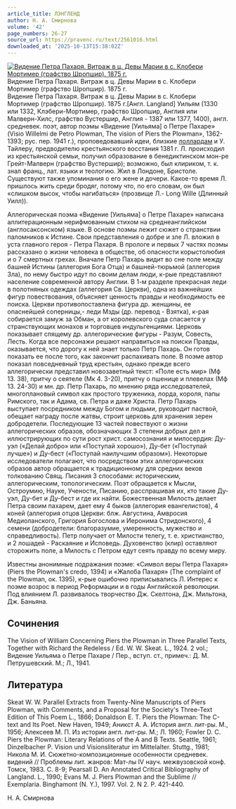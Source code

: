 ```yaml
---
article_title: ЛЭНГЛЕНД
author: Н. А. Смирнова
volume: '42'
page_numbers: 26-27
source_url: https://pravenc.ru/text/2561016.html
downloaded_at: '2025-10-13T15:38:02Z'
---
```


[![Видение Петра Пахаря. Витраж в ц. Девы Марии в с. Клобери Мортимер (графство Шропшир). 1875 г.](https://pravenc.ru/data/2020/06/21/1236347336/i200.jpg "Кликните для увеличения картинки")](https://pravenc.ru/data/2020/06/21/1236347336/i400.jpg)Видение Петра Пахаря. Витраж в ц. Девы Марии в с. Клобери Мортимер (графство Шропшир). 1875 г.  
Видение Петра Пахаря. Витраж в ц. Девы Марии в с. Клобери Мортимер (графство Шропшир). 1875 г.[Англ. Langland] Уильям (1330 или 1332, Клэбери-Мортимер, графство Шропшир, Англия или Малверн-Хилс, графство Вустершир, Англия - 1387 или 1377, 1400), англ. средневек. поэт, автор поэмы «Видение [Уильяма] о Петре Пахаре» (Visio Willelmi de Petro Plowman, The vision of Piers the Plowman», 1362-1393; рус. пер. 1941 г.), проповедовавший идеи, близкие [лоллардам](https://pravenc.ru/text/лоллардам.html) и У. Тайлеру, предводителю крестьянского восстания 1381 г. Л. происходил из крестьянской семьи, получил образование в бенедиктинском мон-ре Грейт-Малверн (графство Вустершир); возможно, был клириком, т. к. знал франц., лат. языки и теологию. Жил в Лондоне, Бристоле. Существуют также упоминания о его жене и дочери. Какое-то время Л. пришлось жить среди бродяг, потому что, по его словам, он был «слишком высок, чтобы нагибаться» (прозвище Л.- Long Wille (Длинный Уилл)).

Аллегорическая поэма «Видение [Уильяма] о Петре Пахаре» написана аллитерационным нерифмованным стихом на среднеанглийском (англосаксонском) языке. В основе поэмы лежит сюжет о странствии паломников к Истине. Свои представления о добре и зле Л. вложил в уста главного героя - Петра Пахаря. В прологе и первых 7 частях поэмы рассказано о жизни человека в обществе, об опасности корыстолюбия и о 7 смертных грехах. Вначале Петр Пахарь видит во сне поле между башней Истины (аллегория Бога Отца) и башней-тюрьмой (аллегория Зла), по нему быстро идут по своим делам люди, к-рые представляют население современной автору Англии. В 1-м разделе прекрасная леди в полотняных одеждах (аллегория Св. Церкви), одна из важнейших фигур повествования, объясняет ценность правды и необходимость ее поиска. Церкви противопоставлена фигура др. женщины, ее опаснейшей соперницы,- леди Мзды (др. перевод - Взятка), к-рая собирается замуж за Обман, а от королевского суда спасается у странствующих монахов и торговцев индульгенциями. Церковь показывает спящему др. аллегорические фигуры - Разум, Совесть, Лесть. Когда все персонажи решают направиться на поиски Правды, оказывается, что дорогу к ней знает только Петр Пахарь. Он готов показать ее после того, как закончит распахивать поле. В поэме автор показал повседневный труд крестьян, однако прежде всего аллегорически представил новозаветный текст: «Поле есть мир» (Мф 13. 38), притчу о сеятеле (Мк 4. 3-20), притчу о пшенице и плевелах (Мф 13. 24-30) и мн. др. Петр Пахарь, по мнению ряда исследователей, многоплановый символ как простого труженика, лорда, короля, папы Римского, так и Адама, св. Петра и даже Христа. Петр Пахарь выступает посредником между Богом и людьми, руководит паствой, обещает награду после жатвы, строит церковь для хранения зерен добродетели. Последующие 13 частей повествуют о жизни аллегорических образов, обозначающих 3 степени добрых дел и иллюстрирующих по сути рост христ. самосознания и милосердия: Ду-уэл («Делай добро» или «Поступай хорошо»), Ду-бет («Поступай лучше») и Ду-бест («Поступай наилучшим образом»). Некоторые исследователи полагают, что посредством этих аллегорических образов автор обращается к традиционному для средних веков толкованию Свящ. Писания 3 способами: историческим, аллегорическим, топологическим. Поэт обращается к Мысли, Остроумию, Науке, Учености, Писанию, расспрашивая их, кто такие Ду-уэл, Ду-бет и Ду-бест и где их найти. Божественная Милость делает Петра своим пахарем, дает ему 4 быков (аллегория евангелистов), 4 коней (аллегория отцов Церкви: блж. Августина, Амвросия Медиоланского, Григория Богослова и Иеронима Стридонского), 4 семени (добродетели: благоразумие, умеренность, мужество и справедливость). Петр получает от Милости телегу, т. е. христианство, и 2 лошадей - Раскаяние и Исповедь. Духовенство (клир) оставляют сторожить поле, а Милость с Петром едут сеять правду по всему миру.

Известны анонимные подражания поэме: «Символ веры Петра Пахаря» (Piers the Plowman's credo, 1394) и «Жалоба Пахаря» (The complaint of the Plowman, ок. 1395), к-рые ошибочно приписывались Л. Интерес к поэме возрос в период Реформации и в годы Английской революции. Под влиянием Л. развивалось творчество Дж. Скелтона, Дж. Мильтона, Дж. Баньяна.

## Сочинения

The Vision of William Concerning Piers the Plowman in Three Parallel Texts, Together with Richard the Redeless / Ed. W. W. Skeat. L., 1924. 2 vol.; Видение Уильяма о Петре Пахаре / Пер., вступ. ст., примеч.: Д. М. Петрушевский. М.; Л., 1941.

## Литература

Skeat W. W. Parallel Extracts from Twenty-Nine Manuscripts of Piers Plowman, with Comments, and a Proposal for the Society's Three-Text Edition of This Poem L., 1866; Donaldson E. T. Piers the Plowman: The C-text and Its Poet. New Haven, 1949; Аникст А. А. История англ. лит-ры. М., 1956; Алексеев М. П. Из истории англ. лит-ры. М.; Л. 1960; Fowler D. C. Piers the Plowman: Literary Relations of the A and B Texts. Seattle, 1961; Dinzelbacher P. Vision und Visionsliteratur im Mittelalter. Stuttg., 1981; Никола М. И. Сюжетно-композиционные особенности средневек. видений // Проблемы лит. жанров: Мат-лы IV науч. межвузовской конф. Томск, 1983. С. 8-9; Pearsall D. An Annotated Critical Bibliography of Langland. L., 1990; Evans M. J. Piers Plowman and the Sublime // Exemplaria. Binghamont (N. Y.), 1997. Vol. 2. N 2. P. 421-440.

Н. А. Смирнова
